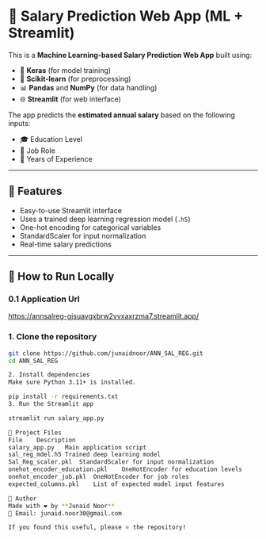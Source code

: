# 💼 Salary Prediction Web App (ML + Streamlit)

This is a **Machine Learning-based Salary Prediction Web App** built using:

- 🧠 **Keras** (for model training)
- 🧪 **Scikit-learn** (for preprocessing)
- 📊 **Pandas** and **NumPy** (for data handling)
- 🌐 **Streamlit** (for web interface)

The app predicts the **estimated annual salary** based on the following inputs:

- 🎓 Education Level
- 💼 Job Role
- 📆 Years of Experience

---

## 🚀 Features

- Easy-to-use Streamlit interface
- Uses a trained deep learning regression model (`.h5`)
- One-hot encoding for categorical variables
- StandardScaler for input normalization
- Real-time salary predictions

---

## 🧪 How to Run Locally

### 0.1 Application Url
https://annsalreg-gjsuaygxbrw2vvxaxrzma7.streamlit.app/

### 1. Clone the repository
```bash
git clone https://github.com/junaidnoor/ANN_SAL_REG.git
cd ANN_SAL_REG

2. Install dependencies
Make sure Python 3.11+ is installed.

pip install -r requirements.txt
3. Run the Streamlit app

streamlit run salary_app.py

📁 Project Files
File	Description
salary_app.py	Main application script
sal_reg_mdel.h5	Trained deep learning model
Sal_Reg_scaler.pkl	StandardScaler for input normalization
onehot_encoder_education.pkl	OneHotEncoder for education levels
onehot_encoder_job.pkl	OneHotEncoder for job roles
expected_columns.pkl	List of expected model input features

📌 Author
Made with ❤️ by **Junaid Noor**  
📧 Email: junaid.noor30@gmail.com

If you found this useful, please ⭐ the repository!
